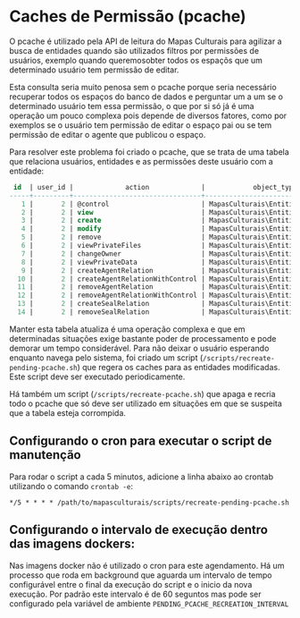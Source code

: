 # Caches de Permissão (pcache)
O pcache é utilizado pela API de leitura do Mapas Culturais para agilizar a busca de entidades quando são utilizados filtros por permissões de usuários, exemplo quando queremosobter todos os espaçõs que um determinado usuário tem permissão de editar. 

Esta consulta seria muito penosa sem o pcache porque seria necessário recuperar todos os espaços do banco de dados e perguntar um a um se o determinado usuário tem essa permissão, o que por si só já é uma operação um pouco complexa pois depende de diversos fatores, como por exemplos se o usuário tem permissão de editar o espaço pai ou se tem permissão de editar o agente que publicou o espaço.

Para resolver este problema foi criado o pcache, que se trata de uma tabela que relaciona usuários, entidades e as permissões deste usuário com a entidade:

```SQL
 id  | user_id |             action             |            object_type          | object_id |  create_timestamp  
-----+---------+--------------------------------+---------------------------------+-----------+--------------------
   1 |       2 | @control                       | MapasCulturais\Entities\Project |         1 | 2018-09-24 19:29:16
   2 |       2 | view                           | MapasCulturais\Entities\Project |         1 | 2018-09-24 19:29:16
   3 |       2 | create                         | MapasCulturais\Entities\Project |         1 | 2018-09-24 19:29:16
   4 |       2 | modify                         | MapasCulturais\Entities\Project |         1 | 2018-09-24 19:29:16
   5 |       2 | remove                         | MapasCulturais\Entities\Project |         1 | 2018-09-24 19:29:16
   6 |       2 | viewPrivateFiles               | MapasCulturais\Entities\Project |         1 | 2018-09-24 19:29:16
   7 |       2 | changeOwner                    | MapasCulturais\Entities\Project |         1 | 2018-09-24 19:29:16
   8 |       2 | viewPrivateData                | MapasCulturais\Entities\Project |         1 | 2018-09-24 19:29:16
   9 |       2 | createAgentRelation            | MapasCulturais\Entities\Project |         1 | 2018-09-24 19:29:16
  10 |       2 | createAgentRelationWithControl | MapasCulturais\Entities\Project |         1 | 2018-09-24 19:29:16
  11 |       2 | removeAgentRelation            | MapasCulturais\Entities\Project |         1 | 2018-09-24 19:29:16
  12 |       2 | removeAgentRelationWithControl | MapasCulturais\Entities\Project |         1 | 2018-09-24 19:29:16
  13 |       2 | createSealRelation             | MapasCulturais\Entities\Project |         1 | 2018-09-24 19:29:16
  14 |       2 | removeSealRelation             | MapasCulturais\Entities\Project |         1 | 2018-09-24 19:29:16
```

Manter esta tabela atualiza é uma operação complexa e que em determinadas situações exige bastante poder de processamento e pode demorar um tempo considerável. Para não deixar o usuário esperando enquanto navega pelo sistema, foi criado um script (`/scripts/recreate-pending-pcache.sh`) que regera os caches para as entidades modificadas. Este script deve ser executado periodicamente. 

Há também um script (`/scripts/recreate-pcache.sh`) que apaga e recria todo o pcache que só deve ser utilizado em situações em que se suspeita que a tabela esteja corrompida.

## Configurando o cron para executar o script de manutenção

Para rodar o script a cada 5 minutos, adicione a linha abaixo ao crontab utilizando o comando `crontab -e`:

```SHELL
*/5 * * * * /path/to/mapasculturais/scripts/recreate-pending-pcache.sh
```

## Configurando o intervalo de execução dentro das imagens dockers:

Nas imagens docker não é utilizado o cron para este agendamento. Há um processo que roda em background que aguarda um intervalo de tempo configurável entre o final da execução do script e o inicio da nova execução. Por padrão este intervalo é de 60 seguntos mas pode ser configurado pela variável de ambiente `PENDING_PCACHE_RECREATION_INTERVAL` 
